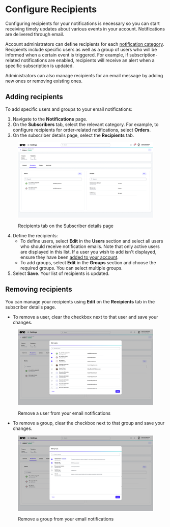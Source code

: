 # Configure Recipients

Configuring recipients for your notifications is necessary so you can start receiving timely updates about various events in your account. Notifications are delivered through email.

Account administrators can define recipients for each [notification category](./#notification_types). Recipients include specific users as well as a group of users who will be informed when a certain event is triggered. For example, if subscription-related notifications are enabled, recipients will receive an alert when a specific subscription is updated.&#x20;

Administrators can also manage recipients for an email message by adding new ones or removing existing ones.

## Adding recipients

To add specific users and groups to your email notifications:

1. Navigate to the **Notifications** page.&#x20;
2. On the **Subscribers** tab, select the relevant category. For example, to configure recipients for order-related notifications, select **Orders**.
3. On the subscriber details page, select the **Recipients** tab.

<figure><img src="../../../.gitbook/assets/notifications_subscribers_details.png" alt=""><figcaption><p>Recipients tab on the Subscriber details page</p></figcaption></figure>

4. Define the recipients:
   * To define users, select **Edit** in the **Users** section and select all users who should receive notification emails. Note that only active users are displayed in this list. If a user you wish to add isn't displayed, ensure they have been [added to your account](../users/add-new-users.md).
   * To add groups, select **Edit** in the **Groups** section and choose the required groups. You can select multiple groups.&#x20;
5. Select **Save**. Your list of recipients is updated.&#x20;

## Removing recipients

You can manage your recipients using **Edit** on the **Recipients** tab in the subscriber details page.

* To remove a user, clear the checkbox next to that user and save your changes.

<figure><img src="../../../.gitbook/assets/notifications_edit_users.png" alt=""><figcaption><p>Remove a user from your email notifications</p></figcaption></figure>

* To remove a group, clear the checkbox next to that group and save your changes.

<figure><img src="../../../.gitbook/assets/notification_edit_groups.png" alt=""><figcaption><p>Remove a group from your email notifications</p></figcaption></figure>
